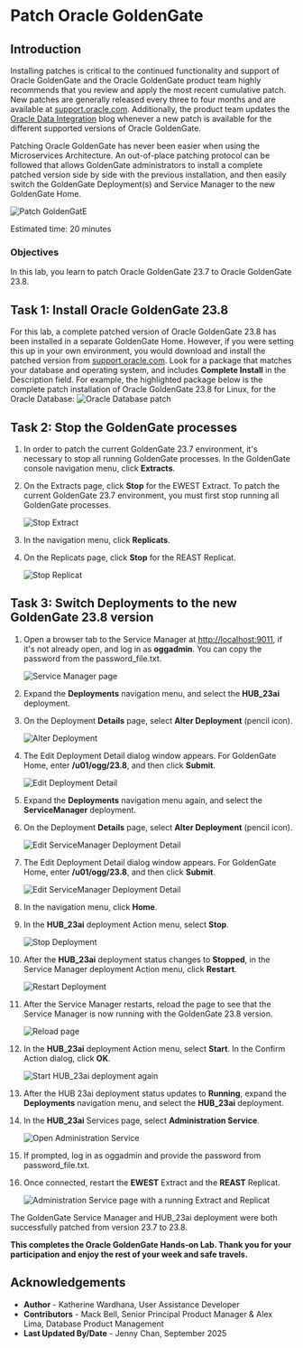 # Patch Oracle GoldenGate

## Introduction

Installing patches is critical to the continued functionality and support of Oracle GoldenGate and the Oracle GoldenGate product team highly recommends that you review and apply the most recent cumulative patch.  New patches are generally released every three to four months and are available at [support.oracle.com](https://support.oracle.com). Additionally, the product team updates the [Oracle Data Integration](https://blogs.oracle.com/dataintegration/post/how-to-obtain-the-latest-oracle-goldengate-microservices-architecture-bundle-patches) blog whenever a new patch is available for the different supported versions of Oracle GoldenGate. 

Patching Oracle GoldenGate has never been easier when using the Microservices Architecture. An out-of-place patching protocol can be followed that allows GoldenGate administrators to install a complete patched version side by side with the previous installation, and then easily switch the GoldenGate Deployment(s) and Service Manager to the new GoldenGate Home.

   ![Patch GoldenGatE](./images/patch-gg.png " ")

Estimated time: 20 minutes

### Objectives

In this lab, you learn to patch Oracle GoldenGate 23.7 to Oracle GoldenGate 23.8.

## Task 1: Install Oracle GoldenGate 23.8

For this lab, a complete patched version of Oracle GoldenGate 23.8 has been installed in a separate GoldenGate Home. However, if you were setting this up in your own environment, you would download and install the patched version from [support.oracle.com](https://support.oracle.com). Look for a package that matches your database and operating system, and includes **Complete Install** in the Description field. For example, the highlighted package below is the complete patch installation of Oracle GoldenGate 23.8 for Linux, for the Oracle Database:
    ![Oracle Database patch](./images/oracle-db-patch.png " ")

## Task 2: Stop the GoldenGate processes

1. In order to patch the current GoldenGate 23.7 environment, it's necessary to stop all running GoldenGate processes. In the GoldenGate console navigation menu, click **Extracts**.

2. On the Extracts page, click **Stop** for the EWEST Extract. To patch the current GoldenGate 23.7 environment, you must first stop running all GoldenGate processes.  

    ![Stop Extract](./images/02-02-pause-extract.png " ")

3. In the navigation menu, click **Replicats**.

4. On the Replicats page, click **Stop** for the REAST Replicat.  

    ![Stop Replicat](./images/02-04-pause-extract.png " ")

## Task 3: Switch Deployments to the new GoldenGate 23.8 version

1. Open a browser tab to the Service Manager at [http://localhost:9011](http://localhost:9011), if it's not already open, and log in as **oggadmin**. You can copy the password from the password_file.txt.

    ![Service Manager page](./images/03-01-service-manager.png " ")

2. Expand the **Deployments** navigation menu, and select the **HUB_23ai** deployment.  

3. On the Deployment **Details** page, select **Alter Deployment** (pencil icon).

    ![Alter Deployment](./images/03-03-deployment-details.png " ")

4. The Edit Deployment Detail dialog window appears. For GoldenGate Home, enter **/u01/ogg/23.8**, and then click **Submit**.

    ![Edit Deployment Detail](./images/03-04-edit-deployment-detail.png " ")

5. Expand the **Deployments** navigation menu again, and select the **ServiceManager** deployment.

6. On the Deployment **Details** page, select **Alter Deployment** (pencil icon).  

    ![Edit ServiceManager Deployment Detail](./images/03-06-sm-deployment-detail.png " ")

7. The Edit Deployment Detail dialog window appears. For GoldenGate Home, enter **/u01/ogg/23.8**, and then click **Submit**.

    ![Edit ServiceManager Deployment Detail](./images/03-07-sm-edit-deployment-detail.png " ")

8. In the navigation menu, click **Home**.

9. In the **HUB_23ai** deployment Action menu, select **Stop**.

    ![Stop Deployment](./images/03-09-pause-deployment.png " ")

10. After the **HUB_23ai** deployment status changes to **Stopped**, in the Service Manager deployment Action menu, click **Restart**.

    ![Restart Deployment](./images/03-10-restart-deployment.png " ")

11. After the Service Manager restarts, reload the page to see that the Service Manager is now running with the GoldenGate 23.8 version.

    ![Reload page](./images/03-11-reload-page.png " ")

12. In the **HUB_23ai** deployment Action menu, select **Start**. In the Confirm Action dialog, click **OK**.

    ![Start HUB_23ai deployment again](./images/03-12-start-dep-again.png " ")

13. After the HUB 23ai deployment status updates to **Running**, expand the **Deployments** navigation menu, and select the **HUB_23ai** deployment.

14. In the **HUB_23ai** Services page, select **Administration Service**.

    ![Open Administration Service](./images/03-14-admin-service.png " ")

15. If prompted, log in as oggadmin and provide the password from password_file.txt.

16. Once connected, restart the **EWEST** Extract and the **REAST** Replicat.  

    ![Administration Service page with a running Extract and Replicat](./images/03-16-admin-service-home.png " ")

The GoldenGate Service Manager and HUB_23ai deployment were both successfully patched from version 23.7 to 23.8.

**This completes the Oracle GoldenGate Hands-on Lab.  Thank you for your participation and enjoy the rest of your week and safe travels.**

## Acknowledgements
* **Author** - Katherine Wardhana, User Assistance Developer
* **Contributors** - Mack Bell, Senior Principal Product Manager & Alex Lima, Database Product Management
* **Last Updated By/Date** - Jenny Chan, September 2025